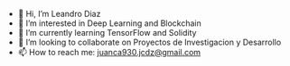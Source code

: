 - 👋 Hi, I’m Leandro Diaz
- 👀 I’m interested in Deep Learning and Blockchain
- 🌱 I’m currently learning  TensorFlow and  Solidity
- 💞️ I’m looking to collaborate on Proyectos  de  Investigacion y Desarrollo
- 📫 How to reach me: juanca930.jcdz@gmail.com

<!---
Leonidas111/Leonidas111 is a ✨ special ✨ repository because its `README.md` (this file) appears on your GitHub profile.
You can click the Preview link to take a look at your changes.
--->
